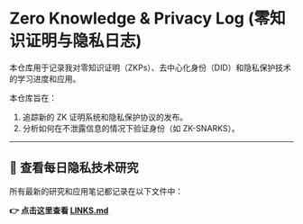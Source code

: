 # Zero Knowledge & Privacy Log (零知识证明与隐私日志)

本仓库用于记录我对零知识证明（ZKPs）、去中心化身份（DID）和隐私保护技术的学习进度和应用。

本仓库旨在：
1.  追踪新的 ZK 证明系统和隐私保护协议的发布。
2.  分析如何在不泄露信息的情况下验证身份（如 ZK-SNARKS）。

---

## 👻 查看每日隐私技术研究

所有最新的研究和应用笔记都记录在以下文件中：

**👉 点击这里查看 [LINKS.md](./LINKS.md)**
